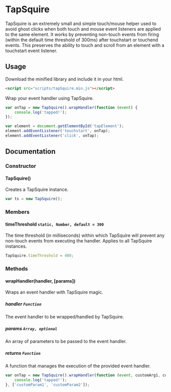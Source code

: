 # TapSquire

TapSquire is an extremely small and simple touch/mouse helper used to avoid ghost clicks when both touch and mouse event listeners are applied to the same element.
It works by preventing non-touch events from firing (within the default time threshold of 300ms) after touchstart or touchend events.
This preserves the ability to touch and scroll from an element with a touchstart event listener.

## Usage ##

Download the minified library and include it in your html.

```html
<script src="scripts/tapSquire.min.js"></script>
```

Wrap your event handler using TapSquire.

```javascript
var onTap = new TapSquire().wrapHandler(function (event) {
    console.log('tapped!');
});

var element = document.getElementById('tapElement');
element.addEventListener('touchstart', onTap);
element.addEventListener('click', onTap);
```

## Documentation ##

### Constructor ###
#### TapSquire() ####
Creates a TapSquire instance.

```javascript
var ts = new TapSquire();
```

### Members ###
#### timeThreshold `static, Number, default = 300` ####
The time threshold (in milliseconds) within which TapSquire will prevent any non-touch events from executing the handler.
Applies to all TapSquire instances.

```javascript
TapSquire.timeThreshold = 400;
```

### Methods ###
#### wrapHandler(handler, [params]) ####
Wraps an event handler with TapSquire magic.

##### handler `Function` #####
The event handler to be wrapped/handled by TapSquire.

##### params `Array, optional` #####
An array of parameters to be passed to the event handler.

##### returns `Function` #####
A function that manages the execution of the provided event handler.

```javascript
var onTap = new TapSquire().wrapHandler(function (event, customArg1, customArg2) {
    console.log('tapped!');
}, ['customParam1', 'customParam2']);
```